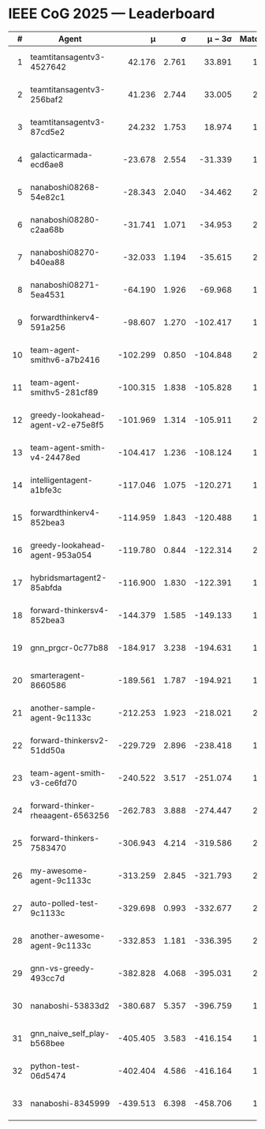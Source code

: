 # IEEE CoG 2025 — Leaderboard

| # | Agent | μ | σ | μ − 3σ | Matches | Updated |
|---:|---|---:|---:|---:|---:|---|
| 1 | teamtitansagentv3-4527642 | 42.176 | 2.761 | 33.891 | 1700 | 2025-09-01 10:07 |
| 2 | teamtitansagentv3-256baf2 | 41.236 | 2.744 | 33.005 | 2118 | 2025-09-01 10:07 |
| 3 | teamtitansagentv3-87cd5e2 | 24.232 | 1.753 | 18.974 | 1918 | 2025-09-01 10:07 |
| 4 | galacticarmada-ecd6ae8 | -23.678 | 2.554 | -31.339 | 1780 | 2025-09-01 10:07 |
| 5 | nanaboshi08268-54e82c1 | -28.343 | 2.040 | -34.462 | 2200 | 2025-09-01 10:07 |
| 6 | nanaboshi08280-c2aa68b | -31.741 | 1.071 | -34.953 | 2000 | 2025-09-01 10:07 |
| 7 | nanaboshi08270-b40ea88 | -32.033 | 1.194 | -35.615 | 2020 | 2025-09-01 10:07 |
| 8 | nanaboshi08271-5ea4531 | -64.190 | 1.926 | -69.968 | 1900 | 2025-09-01 10:07 |
| 9 | forwardthinkerv4-591a256 | -98.607 | 1.270 | -102.417 | 1550 | 2025-09-01 10:07 |
| 10 | team-agent-smithv6-a7b2416 | -102.299 | 0.850 | -104.848 | 2120 | 2025-09-01 10:07 |
| 11 | team-agent-smithv5-281cf89 | -100.315 | 1.838 | -105.828 | 1900 | 2025-09-01 10:07 |
| 12 | greedy-lookahead-agent-v2-e75e8f5 | -101.969 | 1.314 | -105.911 | 2290 | 2025-09-01 10:07 |
| 13 | team-agent-smith-v4-24478ed | -104.417 | 1.236 | -108.124 | 1740 | 2025-09-01 10:07 |
| 14 | intelligentagent-a1bfe3c | -117.046 | 1.075 | -120.271 | 1734 | 2025-09-01 10:07 |
| 15 | forwardthinkerv4-852bea3 | -114.959 | 1.843 | -120.488 | 1755 | 2025-09-01 10:07 |
| 16 | greedy-lookahead-agent-953a054 | -119.780 | 0.844 | -122.314 | 2230 | 2025-09-01 10:07 |
| 17 | hybridsmartagent2-85abfda | -116.900 | 1.830 | -122.391 | 1560 | 2025-09-01 10:07 |
| 18 | forward-thinkersv4-852bea3 | -144.379 | 1.585 | -149.133 | 1446 | 2025-09-01 10:07 |
| 19 | gnn_prgcr-0c77b88 | -184.917 | 3.238 | -194.631 | 1660 | 2025-09-01 10:07 |
| 20 | smarteragent-8660586 | -189.561 | 1.787 | -194.921 | 1657 | 2025-09-01 10:07 |
| 21 | another-sample-agent-9c1133c | -212.253 | 1.923 | -218.021 | 2080 | 2025-09-01 10:07 |
| 22 | forward-thinkersv2-51dd50a | -229.729 | 2.896 | -238.418 | 1840 | 2025-09-01 10:07 |
| 23 | team-agent-smith-v3-ce6fd70 | -240.522 | 3.517 | -251.074 | 1620 | 2025-09-01 10:07 |
| 24 | forward-thinker-rheaagent-6563256 | -262.783 | 3.888 | -274.447 | 2100 | 2025-09-01 10:07 |
| 25 | forward-thinkers-7583470 | -306.943 | 4.214 | -319.586 | 2100 | 2025-09-01 10:07 |
| 26 | my-awesome-agent-9c1133c | -313.259 | 2.845 | -321.793 | 2020 | 2025-09-01 10:07 |
| 27 | auto-polled-test-9c1133c | -329.698 | 0.993 | -332.677 | 2260 | 2025-09-01 10:07 |
| 28 | another-awesome-agent-9c1133c | -332.853 | 1.181 | -336.395 | 2100 | 2025-09-01 10:07 |
| 29 | gnn-vs-greedy-493cc7d | -382.828 | 4.068 | -395.031 | 2020 | 2025-09-01 10:07 |
| 30 | nanaboshi-53833d2 | -380.687 | 5.357 | -396.759 | 1860 | 2025-09-01 10:07 |
| 31 | gnn_naive_self_play-b568bee | -405.405 | 3.583 | -416.154 | 1160 | 2025-09-01 10:07 |
| 32 | python-test-06d5474 | -402.404 | 4.586 | -416.164 | 1600 | 2025-09-01 10:07 |
| 33 | nanaboshi-8345999 | -439.513 | 6.398 | -458.706 | 1700 | 2025-09-01 10:07 |
